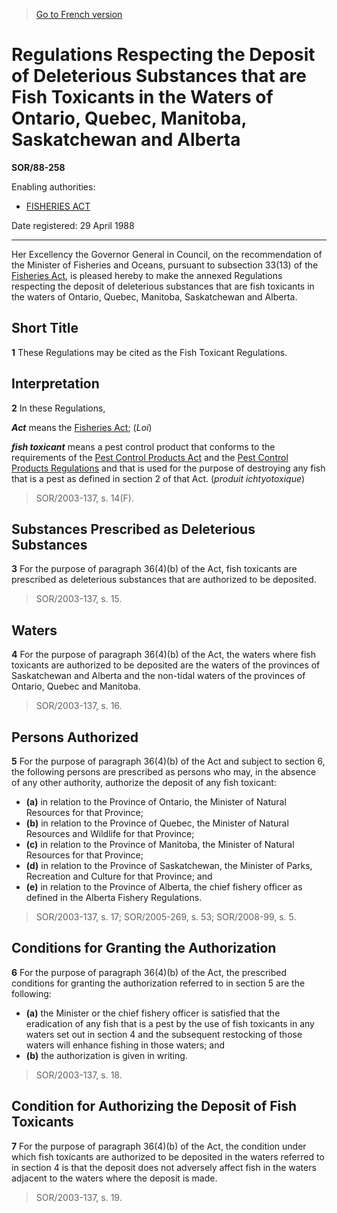 > [Go to French version](/fr/Règlements/Décrets,%20ordonnances%20et%20règlements%20statutaires/88/258.md)

# Regulations Respecting the Deposit of Deleterious Substances that are Fish Toxicants in the Waters of Ontario, Quebec, Manitoba, Saskatchewan and Alberta

**SOR/88-258**

Enabling authorities: 
- [FISHERIES ACT](/en/Acts/Revised%20Statutes%20of%20Canada/F/F-14.md)

Date registered: 29 April 1988

----------

Her Excellency the Governor General in Council, on the recommendation of the Minister of Fisheries and Oceans, pursuant to subsection 33(13) of the [Fisheries Act](/en/Acts/Revised%20Statutes%20of%20Canada/F/F-14.md), is pleased hereby to make the annexed Regulations respecting the deposit of deleterious substances that are fish toxicants in the waters of Ontario, Quebec, Manitoba, Saskatchewan and Alberta.




## Short Title


**1** These Regulations may be cited as the Fish Toxicant Regulations.




## Interpretation


**2** In these Regulations,

***Act*** means the [Fisheries Act](/en/Acts/Revised%20Statutes%20of%20Canada/F/F-14.md); (*Loi*)

***fish toxicant*** means a pest control product that conforms to the requirements of the [Pest Control Products Act](/en/Acts/Statutes%20of%20Canada/2002/c.%2028.md) and the [Pest Control Products Regulations](/en/Regulations/Statutory%20Orders%20and%20Regulations/2006/124.md) and that is used for the purpose of destroying any fish that is a pest as defined in section 2 of that Act. (*produit ichtyotoxique*)
> SOR/2003-137, s. 14(F).





## Substances Prescribed as Deleterious Substances


**3** For the purpose of paragraph 36(4)(b) of the Act, fish toxicants are prescribed as deleterious substances that are authorized to be deposited.
> SOR/2003-137, s. 15.





## Waters


**4** For the purpose of paragraph 36(4)(b) of the Act, the waters where fish toxicants are authorized to be deposited are the waters of the provinces of Saskatchewan and Alberta and the non-tidal waters of the provinces of Ontario, Quebec and Manitoba.
> SOR/2003-137, s. 16.





## Persons Authorized


**5** For the purpose of paragraph 36(4)(b) of the Act and subject to section 6, the following persons are prescribed as persons who may, in the absence of any other authority, authorize the deposit of any fish toxicant:
- **(a)** in relation to the Province of Ontario, the Minister of Natural Resources for that Province;
- **(b)** in relation to the Province of Quebec, the Minister of Natural Resources and Wildlife for that Province;
- **(c)** in relation to the Province of Manitoba, the Minister of Natural Resources for that Province;
- **(d)** in relation to the Province of Saskatchewan, the Minister of Parks, Recreation and Culture for that Province; and
- **(e)** in relation to the Province of Alberta, the chief fishery officer as defined in the Alberta Fishery Regulations.
> SOR/2003-137, s. 17; SOR/2005-269, s. 53; SOR/2008-99, s. 5.





## Conditions for Granting the Authorization


**6** For the purpose of paragraph 36(4)(b) of the Act, the prescribed conditions for granting the authorization referred to in section 5 are the following:
- **(a)** the Minister or the chief fishery officer is satisfied that the eradication of any fish that is a pest by the use of fish toxicants in any waters set out in section 4 and the subsequent restocking of those waters will enhance fishing in those waters; and
- **(b)** the authorization is given in writing.
> SOR/2003-137, s. 18.





## Condition for Authorizing the Deposit of Fish Toxicants


**7** For the purpose of paragraph 36(4)(b) of the Act, the condition under which fish toxicants are authorized to be deposited in the waters referred to in section 4 is that the deposit does not adversely affect fish in the waters adjacent to the waters where the deposit is made.
> SOR/2003-137, s. 19.



